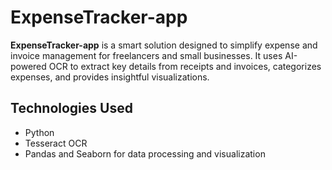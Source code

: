 # ExpenseTracker-app

**ExpenseTracker-app** is a smart solution designed to simplify expense and invoice management for freelancers and small businesses. It uses AI-powered OCR to extract key details from receipts and invoices, categorizes expenses, and provides insightful visualizations.   

## Technologies Used
- Python  
- Tesseract OCR  
- Pandas and Seaborn for data processing and visualization  
  
